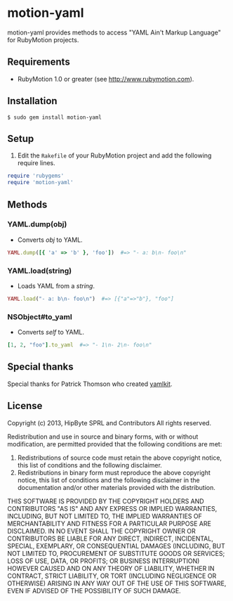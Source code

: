 # motion-yaml

motion-yaml provides methods to access "YAML Ain't Markup Language" for RubyMotion projects.

## Requirements

- RubyMotion 1.0 or greater (see http://www.rubymotion.com).

## Installation

```
$ sudo gem install motion-yaml
```

## Setup

1. Edit the `Rakefile` of your RubyMotion project and add the following require lines.

```ruby
require 'rubygems'
require 'motion-yaml'
```

## Methods

### YAML.dump(obj)

- Converts _obj_ to YAML.

```ruby
YAML.dump([{ 'a' => 'b' }, 'foo'])  #=> "- a: b\n- foo\n"
```

### YAML.load(string)

- Loads YAML from a _string_.

```ruby
YAML.load("- a: b\n- foo\n")  #=> [{"a"=>"b"}, "foo"]
```

### NSObject#to_yaml

- Converts _self_ to YAML.

```ruby
[1, 2, "foo"].to_yaml  #=> "- 1\n- 2\n- foo\n"
```

## Special thanks

Special thanks for Patrick Thomson who created [yamlkit](https://github.com/patrickt/yamlkit).

## License

Copyright (c) 2013, HipByte SPRL and Contributors
All rights reserved.

Redistribution and use in source and binary forms, with or without
modification, are permitted provided that the following conditions are met:

1. Redistributions of source code must retain the above copyright notice, this
   list of conditions and the following disclaimer.
2. Redistributions in binary form must reproduce the above copyright notice,
   this list of conditions and the following disclaimer in the documentation
   and/or other materials provided with the distribution.

THIS SOFTWARE IS PROVIDED BY THE COPYRIGHT HOLDERS AND CONTRIBUTORS "AS IS" AND
ANY EXPRESS OR IMPLIED WARRANTIES, INCLUDING, BUT NOT LIMITED TO, THE IMPLIED
WARRANTIES OF MERCHANTABILITY AND FITNESS FOR A PARTICULAR PURPOSE ARE
DISCLAIMED. IN NO EVENT SHALL THE COPYRIGHT OWNER OR CONTRIBUTORS BE LIABLE FOR
ANY DIRECT, INDIRECT, INCIDENTAL, SPECIAL, EXEMPLARY, OR CONSEQUENTIAL DAMAGES
(INCLUDING, BUT NOT LIMITED TO, PROCUREMENT OF SUBSTITUTE GOODS OR SERVICES;
LOSS OF USE, DATA, OR PROFITS; OR BUSINESS INTERRUPTION) HOWEVER CAUSED AND
ON ANY THEORY OF LIABILITY, WHETHER IN CONTRACT, STRICT LIABILITY, OR TORT
(INCLUDING NEGLIGENCE OR OTHERWISE) ARISING IN ANY WAY OUT OF THE USE OF THIS
SOFTWARE, EVEN IF ADVISED OF THE POSSIBILITY OF SUCH DAMAGE.
